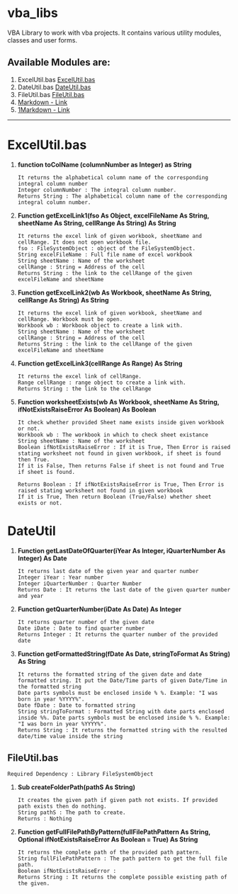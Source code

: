 # vba_libs
 VBA Library to work with vba projects. It contains various utility modules, classes and user forms.

## Available Modules are: </h3>
1. ExcelUtil.bas [ExcelUtil.bas](#ExcelUtil.bas)
1. DateUtil.bas [DateUtil.bas](DateUtil-bas)
1. FileUtil.bas [FileUtil.bas](#FileUtil.bas)
1. [Markdown - Link](#-DateUtil.bas)
1. [1Markdown - Link](#DateUtil)
<hr>

# ExcelUtil.bas

1. **function toColName (columnNumber as Integer) as String**
	```
	It returns the alphabetical column name of the corresponding integral column number
	Integer columnNumber : The integral column number.
	Returns String : The alphabetical column name of the corresponding integral column number.
	```

1. **Function getExcelLink1(fso As Object, excelFileName As String, sheetName As String, cellRange As String) As String**
	```
	It returns the excel link of given workbook, sheetName and cellRange. It does not open workbook file.
	fso : FileSystemObject : object of the FileSystemObject.
	String excelFileName : Full file name of excel workbook
	String sheetName : Name of the worksheet
	cellRange : String = Address of the cell
	Returns String : the link to the cellRange of the given excelFileName and sheetName
	```

1. **Function getExcelLink2(wb As Workbook, sheetName As String, cellRange As String) As String**
	```
	It returns the excel link of given workbook, sheetName and cellRange. Workbook must be open.
	Workbook wb : Workbook object to create a link with.
	String sheetName : Name of the worksheet
	cellRange : String = Address of the cell
	Returns String : the link to the cellRange of the given excelFileName and sheetName
	```

1. **Function getExcelLink3(cellRange As Range) As String**
	```
	It returns the excel link of cellRange.
	Range cellRange : range object to create a link with.
	Returns String : the link to the cellRange
	```

1. **Function worksheetExists(wb As Workbook, sheetName As String, ifNotExistsRaiseError As Boolean) As Boolean**
	```
	It check whether provided Sheet name exists inside given workbook or not.
	Workbook wb : The workbook in which to check sheet existance
 	String sheetName : Name of the worksheet
 	Boolean ifNotExistsRaiseError : If it is True, Then Error is raised stating worksheet not found in given workbook, if sheet is found then True.
 	If it is False, Then returns False if sheet is not found and True if sheet is found.
 
 	Returns Boolean : If ifNotExistsRaiseError is True, Then Error is raised stating worksheet not found in given workbook
	If it is True, Then return Boolean (True/False) whether sheet exists or not.
	```

# DateUtil

1. **Function getLastDateOfQuarter(iYear As Integer, iQuarterNumber As Integer) As Date**
	```
	It returns last date of the given year and quarter number
 	Integer iYear : Year number
	Integer iQuarterNumber : Quarter Number
 	Returns Date : It returns the last date of the given quarter number and year
	```
1. **Function getQuarterNumber(iDate As Date) As Integer**
	```
	It returns quarter number of the given date
 	Date iDate : Date to find quarter number
 	Returns Integer : It returns the quarter number of the provided date
	```
1. **Function getFormattedString(fDate As Date, stringToFormat As String) As String**
	```
	It returns the formatted string of the given date and date formatted string. It put the Date/Time parts of given Date/Time in the formatted string
 	Date parts symbols must be enclosed inside % %. Example: "I was born in year %YYYY%".
 	Date fDate : Date to formatted string
 	String stringToFormat : Formatted String with date parts enclosed inside %%. Date parts symbols must be enclosed inside % %. Example: "I was born in year %YYYY%".
 	Returns String : It returns the formatted string with the resulted date/time value inside the string
	```

## FileUtil.bas
	Required Dependency : Library FileSystemObject
1. **Sub createFolderPath(pathS As String)**
	```
	It creates the given path if given path not exists. If provided path exists then do nothing. 
 	String pathS : The path to create.
 	Returns : Nothing
	```

1. **Function getFullFilePathByPattern(fullFilePathPattern As String, Optional ifNotExistsRaiseError As Boolean = True) As String**
	```
	It returns the complete path of the provided path pattern.
 	String fullFilePathPattern : The path pattern to get the full file path.
 	Boolean ifNotExistsRaiseError : 
 	Returns String : It returns the complete possible existing path of the given.
	```













 












 
